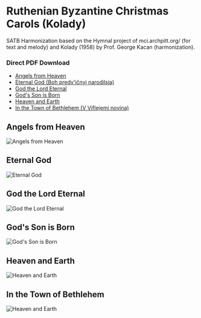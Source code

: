 # Ruthenian Byzantine Christmas Carols (Kolady)

SATB Harmonization based on the Hymnal project of mci.archpitt.org/ (for text and melody) and Kolady (1958) by Prof. George Kacan (harmonization).

### Direct PDF Download
+ [Angels from Heaven](pdf/Angels-from-Heaven.pdf?raw=true)
+ [Eternal God (Boh predv'ičnyj narodilsja)]()
+ [God the Lord Eternal](pdf/God-the-Lord-Eternal.pdf?raw=true)
+ [God's Son is Born](pdf/God-s-Son-is-Born.pdf?raw=true)
+ [Heaven and Earth](pdf/Heaven-and-Earth.pdf?raw=true)
+ [In the Town of Bethlehem (V Viflejemi novina)](pdf/In-the-Town-of-Bethlehem.pdf?raw=true)

## Angels from Heaven
![Angels from Heaven](/svg/Angels-from-Heaven.svg)

## Eternal God
![Eternal God](/)

## God the Lord Eternal
![God the Lord Eternal](/svg/God-the-Lord-Eternal.svg)

## God's Son is Born
![God's Son is Born](/svg/God-s-Son-is-Born.svg)

## Heaven and Earth
![Heaven and Earth](/svg/Heaven-and-Earth.svg)

## In the Town of Bethlehem
![Heaven and Earth](/svg/In-the-Town-of-Bethlehem.svg)
